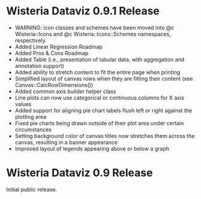 Wisteria Dataviz 0.9.1 Release
=============================

- WARNING: icon classes and schemes have been moved into @c Wisteria::Icons and @c Wisteria::Icons::Schemes
  namespaces, respectively.
- Added Linear Regression Roadmap
- Added Pros & Cons Roadmap
- Added Table (i.e., presentation of tabular data, with aggregation and annotation support)
- Added ability to stretch content to fit the entire page when printing
- Simplified layout of canvas rows when they are fitting their content (see Canvas::CalcRowDimensions())
- Added common axis builder helper class
- Line plots can now use categorical or continuous columns for X axis values
- Added support for aligning pie chart labels flush left or right against the plotting area
- Fixed pie charts being drawn outside of their plot area under certain circumstances
- Setting background color of canvas titles now stretches them across the canvas,
  resulting in a banner appearance
- Improved layout of legends appearing above or below a graph

Wisteria Dataviz 0.9 Release
=============================

Initial public release.